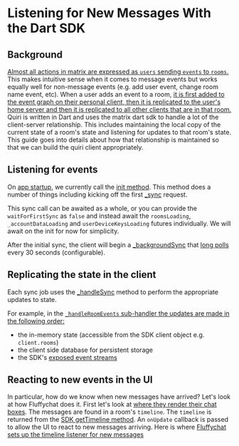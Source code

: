 # Listening for New Messages With the Dart SDK

## Background
[Almost all actions in matrix are expressed as `users` sending `events` to `rooms`.](https://matrix.org/docs/matrix-concepts/rooms_and_events/) This makes intuitive sense when it comes to message events but works equally well for non-message events (e.g. add user event, change room name event, etc). When a user adds an event to a room, [it is first added to the event graph on their personal client, then it is replicated to the user's home server and then it is replicated to all other clients that are in that room.](https://matrix.org/docs/matrix-concepts/elements-of-matrix/#client) Quiri is written in Dart and uses the matrix dart sdk to handle a lot of the client-server relationship. This includes maintaining the local copy of the current state of a room's state and listening for updates to that room's state. This guide goes into details about how that relationship is maintained so that we can build the quiri client appropriately.

## Listening for events
On [app startup](https://github.com/quiri-io/quiri_flutter/blob/8405271b51a3c85884502042387289cdc083149f/lib/config/configure_matrix.dart#L4-L11), we currently call the [init method](https://github.com/famedly/matrix-dart-sdk/blob/501c457ea130481ba5b52d45d4d0ff37b8707964/lib/src/client.dart#L1502-L1519). This method does a number of things including kicking off the first [_sync](https://github.com/famedly/matrix-dart-sdk/blob/501c457ea130481ba5b52d45d4d0ff37b8707964/lib/src/client.dart#L1789-L1800) request.

This sync call can be awaited as a whole, or you can provide the `waitForFirstSync` as `false` and instead await the `roomsLoading`, `_accountDataLoading` and `userDeviceKeysLoading` futures individually. We will await on the init for now for simplicity.

After the initial sync, the client will begin a [_backgroundSync](https://github.com/famedly/matrix-dart-sdk/blob/501c457ea130481ba5b52d45d4d0ff37b8707964/lib/src/client.dart#L1771-L1781) that [long polls](https://spec.matrix.org/latest/#architecture) every 30 seconds (configurable).

## Replicating the state in the client
Each sync job uses the [_handleSync](https://github.com/famedly/matrix-dart-sdk/blob/501c457ea130481ba5b52d45d4d0ff37b8707964/lib/src/client.dart#L1969-L2021) method to perform the appropriate updates to state.

For example, in the [`_handleRoomEvents` sub-handler the updates are made in the following order:](https://github.com/famedly/matrix-dart-sdk/blob/501c457ea130481ba5b52d45d4d0ff37b8707964/lib/src/client.dart#L2277-L2284)
- the in-memory state (accessible from the SDK client object e.g. `client.rooms`)
- the client side database for persistent storage
- the SDK's [exposed event streams](https://github.com/famedly/matrix-dart-sdk/blob/501c457ea130481ba5b52d45d4d0ff37b8707964/lib/src/client.dart#L1254-L1285)

## Reacting to new events in the UI
In particular, how do we know when new messages have arrived? Let's look at how Fluffychat does it. First let's look at [where they render their chat boxes](https://gitlab.com/famedly/fluffychat/-/blob/f19bbcd0102e1b2982af9b988e9e6f7de9cc33a7/lib/pages/chat/chat_event_list.dart#L104-142). The messages are found in a room's `timeline`. The `timeline` is returned from the [SDK getTimeline method](https://github.com/famedly/matrix-dart-sdk/blob/42f44de2b13588aede30d5f64fc381ee1a72f90c/lib/src/room.dart#L1467-L1479). An `onUpdate` callback is passed to allow the UI to react to new messages arriving. Here is where [Fluffychat sets up the timeline listener for new messages](https://gitlab.com/famedly/fluffychat/-/blob/1911004d0540d3dea51da327dd32d82d061675f5/lib/pages/chat/chat.dart#L287-340)

